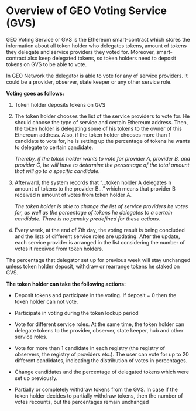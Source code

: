# Overview of GEO Voting Service (GVS)


GEO Voting Service or GVS is the Ethereum smart-contract which stores the information about all token holder who delegates  tokens, amount of tokens they delegate and service providers they voted for. Moreover, smart-contract also keep delegated tokens, so token holders need to deposit tokens on GVS to be able to vote.					

In GEO Network the delegator is able to vote for any of service providers. It could be a provider, observer, state keeper or any other service role.


**Voting goes as follows:**
1) Token holder deposits tokens on GVS
2) The token holder chooses the list of the service providers to vote for. He should choose the type of service and certain Ethereum address. Then, the token holder is delegating some of his tokens to the owner of this Ethereum address. Also, if the token holder chooses more than 1 candidate to vote for, he is setting up the percentage of tokens he wants to delegate to certain candidate.

   _Thereby, if the token holder wants to vote for provider A, provider B, and provider C, he will have to determine the percentage of the total amount that will go to a specific candidate._

3) Afterward, the system records that “...token holder A delegates n amount of tokens to the provider B...” which means that provider B received n amount of votes from token holder A.
   
   _The token holder is able to change the list of service providers he votes for, as well as the percentage of tokens he delegates to a certain candidate. There is no penalty predefined for these actions._
   
4) Every week, at the end of 7th day, the voting result is being concluded and the lists of different service roles are updating. After the update, each service provider is arranged in the list considering the number of votes it received from token holders.

The percentage that delegator set up for previous week will stay unchanged unless token holder deposit, withdraw or rearrange tokens he staked on GVS.

**The token holder can take the following actions:**
- Deposit tokens and participate in the voting. If deposit = 0 then the token holder can not vote.

- Participate in voting during the token lockup period

- Vote for different service roles. At the same time, the token holder can delegate tokens to the provider, observer, state keeper, hub and other service roles.

- Vote for more than 1 candidate in each registry (the registry of observers, the registry of providers etc.). The user can vote for up to 20 different candidates, indicating the distribution of votes in percentages. 

- Change candidates and the percentage of delegated tokens which were set up previously.

- Partially or completely withdraw tokens from the GVS. In case if the token holder decides to partially withdraw tokens, then the number of votes recounts, but the percentages remain unchanged


